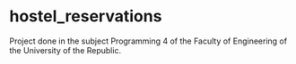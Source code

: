 # hostel_reservations
Project done in the subject Programming 4 of the Faculty of Engineering of the University of the Republic.
